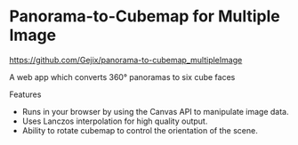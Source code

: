 # Panorama-to-Cubemap for Multiple Image

https://github.com/Gejix/panorama-to-cubemap_multipleImage

A web app which converts 360° panoramas to six cube faces

Features
- Runs in your browser by using the Canvas API to manipulate image data.
- Uses Lanczos interpolation for high quality output.
- Ability to rotate cubemap to control the orientation of the scene.
